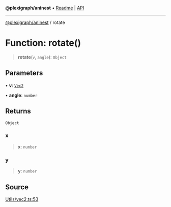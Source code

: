 **@plexigraph/aninest** • [Readme](../README.md) \| [API](../globals.md)

***

[@plexigraph/aninest](../README.md) / rotate

# Function: rotate()

> **rotate**(`v`, `angle`): `Object`

## Parameters

• **v**: [`Vec2`](../type-aliases/Vec2.md)

• **angle**: `number`

## Returns

`Object`

### x

> **x**: `number`

### y

> **y**: `number`

## Source

[Utils/vec2.ts:53](https://github.com/plexigraph/aninest/blob/b607a0c/src/Utils/vec2.ts#L53)
